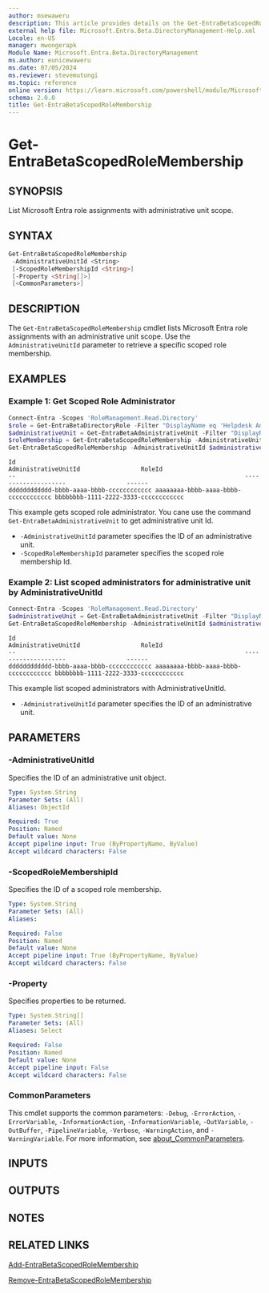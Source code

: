 ```yaml
---
author: msewaweru
description: This article provides details on the Get-EntraBetaScopedRoleMembership command.
external help file: Microsoft.Entra.Beta.DirectoryManagement-Help.xml
Locale: en-US
manager: mwongerapk
Module Name: Microsoft.Entra.Beta.DirectoryManagement
ms.author: eunicewaweru
ms.date: 07/05/2024
ms.reviewer: stevemutungi
ms.topic: reference
online version: https://learn.microsoft.com/powershell/module/Microsoft.Entra.Beta.DirectoryManagement/Get-EntraBetaScopedRoleMembership
schema: 2.0.0
title: Get-EntraBetaScopedRoleMembership
---
```


# Get-EntraBetaScopedRoleMembership

## SYNOPSIS

List Microsoft Entra role assignments with administrative unit scope.

## SYNTAX

```powershell
Get-EntraBetaScopedRoleMembership
 -AdministrativeUnitId <String>
 [-ScopedRoleMembershipId <String>]
 [-Property <String[]>]
 [<CommonParameters>]
```

## DESCRIPTION

The `Get-EntraBetaScopedRoleMembership` cmdlet lists Microsoft Entra role assignments with an administrative unit scope. Use the `AdministrativeUnitId` parameter to retrieve a specific scoped role membership.

## EXAMPLES

### Example 1: Get Scoped Role Administrator

```powershell
Connect-Entra -Scopes 'RoleManagement.Read.Directory'
$role = Get-EntraBetaDirectoryRole -Filter "DisplayName eq 'Helpdesk Administrator'" 
$administrativeUnit = Get-EntraBetaAdministrativeUnit -Filter "DisplayName eq 'Pacific Administrative Unit'"
$roleMembership = Get-EntraBetaScopedRoleMembership -AdministrativeUnitId $administrativeUnit.Id | Where-Object {$_.RoleId -eq $role.Id}
Get-EntraBetaScopedRoleMembership -AdministrativeUnitId $administrativeUnit.Id -ScopedRoleMembershipId $roleMembership.Id
```

```Output
Id                                                                AdministrativeUnitId                 RoleId
--                                                                --------------------                 ------
dddddddddddd-bbbb-aaaa-bbbb-cccccccccccc aaaaaaaa-bbbb-aaaa-bbbb-cccccccccccc bbbbbbbb-1111-2222-3333-cccccccccccc
```

This example gets scoped role administrator. You cane use the command `Get-EntraBetaAdministrativeUnit` to get administrative unit Id.

- `-AdministrativeUnitId` parameter specifies the ID of an administrative unit.
- `-ScopedRoleMembershipId` parameter specifies the scoped role membership Id.

### Example 2: List scoped administrators for administrative unit by AdministrativeUnitId

```powershell
Connect-Entra -Scopes 'RoleManagement.Read.Directory'
$administrativeUnit = Get-EntraBetaAdministrativeUnit -Filter "DisplayName eq 'Pacific Administrative Unit'"
Get-EntraBetaScopedRoleMembership -AdministrativeUnitId $administrativeUnit.Id
```

```Output
Id                                                                AdministrativeUnitId                 RoleId
--                                                                --------------------                 ------
dddddddddddd-bbbb-aaaa-bbbb-cccccccccccc aaaaaaaa-bbbb-aaaa-bbbb-cccccccccccc bbbbbbbb-1111-2222-3333-cccccccccccc
```

This example list scoped administrators with AdministrativeUnitId.

- `-AdministrativeUnitId` parameter specifies the ID of an administrative unit.

## PARAMETERS

### -AdministrativeUnitId

Specifies the ID of an administrative unit object.

```yaml
Type: System.String
Parameter Sets: (All)
Aliases: ObjectId

Required: True
Position: Named
Default value: None
Accept pipeline input: True (ByPropertyName, ByValue)
Accept wildcard characters: False
```

### -ScopedRoleMembershipId

Specifies the ID of a scoped role membership.

```yaml
Type: System.String
Parameter Sets: (All)
Aliases:

Required: False
Position: Named
Default value: None
Accept pipeline input: True (ByPropertyName, ByValue)
Accept wildcard characters: False
```

### -Property

Specifies properties to be returned.

```yaml
Type: System.String[]
Parameter Sets: (All)
Aliases: Select

Required: False
Position: Named
Default value: None
Accept pipeline input: False
Accept wildcard characters: False
```

### CommonParameters

This cmdlet supports the common parameters: `-Debug`, `-ErrorAction`, `-ErrorVariable`, `-InformationAction`, `-InformationVariable`, `-OutVariable`, `-OutBuffer`, `-PipelineVariable`, `-Verbose`, `-WarningAction`, and `-WarningVariable`. For more information, see [about_CommonParameters](https://go.microsoft.com/fwlink/?LinkID=113216).

## INPUTS

## OUTPUTS

## NOTES

## RELATED LINKS

[Add-EntraBetaScopedRoleMembership](Add-EntraBetaScopedRoleMembership.md)

[Remove-EntraBetaScopedRoleMembership](Remove-EntraBetaScopedRoleMembership.md)
